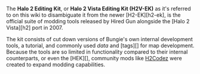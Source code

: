 The **Halo 2 Editing Kit**, or **Halo 2 Vista Editing Kit (H2V-EK)** as it's referred to on this wiki to disambiguate it from the newer [H2-EK][h2-ek], is the official suite of modding tools released by Hired Gun alongside the [Halo 2 Vista][h2] port in 2007.

The kit consists of cut down versions of Bungie's own internal development tools, a tutorial, and commonly used _data_ and [tags][] for map development. Because the tools are so limited in functionality compared to their internal counterparts, or even the [HEK][], community mods like [H2Codez](https://github.com/Project-Cartographer/H2Codez) were created to expand modding capabilities.
